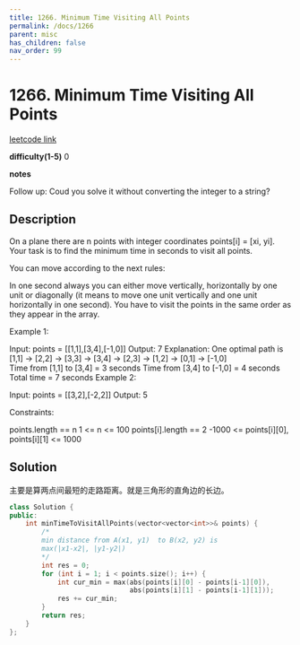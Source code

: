```yaml
---
title: 1266. Minimum Time Visiting All Points
permalink: /docs/1266
parent: misc
has_children: false
nav_order: 99
---
```

# 1266. Minimum Time Visiting All Points
[leetcode link](https://leetcode.com/problems/minimum-time-visiting-all-points/)

**difficulty(1-5)** 
0

**notes** 

Follow up:
Coud you solve it without converting the integer to a string?


## Description
On a plane there are n points with integer coordinates points[i] = [xi, yi]. Your task is to find the minimum time in seconds to visit all points.

You can move according to the next rules:

In one second always you can either move vertically, horizontally by one unit or diagonally (it means to move one unit vertically and one unit horizontally in one second).
You have to visit the points in the same order as they appear in the array.
 

Example 1:


Input: points = [[1,1],[3,4],[-1,0]]
Output: 7
Explanation: One optimal path is [1,1] -> [2,2] -> [3,3] -> [3,4] -> [2,3] -> [1,2] -> [0,1] -> [-1,0]   
Time from [1,1] to [3,4] = 3 seconds 
Time from [3,4] to [-1,0] = 4 seconds
Total time = 7 seconds
Example 2:

Input: points = [[3,2],[-2,2]]
Output: 5
 

Constraints:

points.length == n
1 <= n <= 100
points[i].length == 2
-1000 <= points[i][0], points[i][1] <= 1000

## Solution
主要是算两点间最短的走路距离。就是三角形的直角边的长边。

```c++
class Solution {
public:
    int minTimeToVisitAllPoints(vector<vector<int>>& points) {
        /*
        min distance from A(x1, y1)  to B(x2, y2) is
        max(|x1-x2|, |y1-y2|)
        */
        int res = 0;
        for (int i = 1; i < points.size(); i++) {
            int cur_min = max(abs(points[i][0] - points[i-1][0]), 
                              abs(points[i][1] - points[i-1][1]));
            res += cur_min;
        }
        return res;
    }
};
``` 

<!-- 
Default label
{: .label }

Blue label
{: .label .label-blue }

Stable
{: .label .label-green }

New release
{: .label .label-purple }

Coming soon
{: .label .label-yellow }

Deprecated
{: .label .label-red } -->
